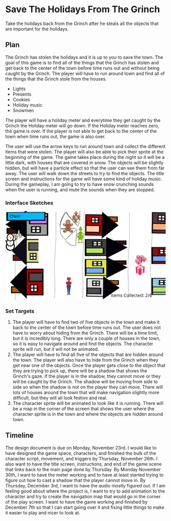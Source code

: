 # Save The Holidays From The Grinch
Take the holidays back from the Grinch after he steals all the objects that are important for the holidays. 

## Plan
The Grinch has stolen the holidays and it is up to you to save the town. The goal of this game is to find all of the things that the Grinch has stolen and get back to the center of the town before time runs out and without being caught by the Grinch. The player will have to run around town and find all of the things that the Grinch stole from the houses.
* Lights
* Presents
* Cookies
* Holiday music
* Snowmen

The player will have a holiday meter and everytime they get caught by the Grinch the Holiday meter will go down. If the Holiday meter reaches zero, the game is over. If the player is not able to get back to the center of the town when time runs out, the game is also over. 


The user will use the arrow keys to run around town and collect the different items that were stolen. The player will also be able to pick their sprite at the beginning of the game. The game takes place during the night so it will be a little dark, with houses that are covered in snow. The objects will be slightly hidden, but will have a particle effect so that the user can see them from far away. The user will walk down the streets to try to find the objects. The title screen and instructions for the game will have some kind of holiday music. During the gameplay, I am going to try to have snow crunching sounds when the user is running, and mute the sounds when they are stopped. 

### Interface Sketches
![alt text](https://github.com/lh3006a/csc470-fall2020/blob/master/exercises/final/Drawing.png)

### Set Targets
1. The player will have to find two of five objects in the town and make it back to the center of the town before time runs out. The user does not have to worry about hiding from the Grinch. There will be a time limit, but it is incredibly long. There are only a couple of houses in the town, so it is easy to navigate around and find the objects. The character sprite will run, but it will not be animated. 
2. The player will have to find all five of the objects that are hidden around the town. The player will also have to hide from the Grinch when they get near one of the objects. Once the player gets close to the object that they are trying to pick up, there will be a shadow that shows the Grinch's gaze. If the player is in the shadow, they cannot move or they will be caught by the Grinch. The shadow will be moving from side to side so when the shadow is not on the player they can move. There will lots of houses around the town that will make navigation slightly more difficult, but they will all look festive and real. 
3. The character sprite will be animated to look like it is running. There will be a map in the corner of the screen that shows the user where the character sprite is in the town and where the objects are hidden around town. 

## Timeline
The design document is due on Monday, November 23rd. I would like to have designed the game space, characters, and finished the bulk of the character script, movement, and triggers by Thursday, November 26th. I also want to have the title screen, instructions, and end of the game scene that links back to the main page done by Thursday. By Monday November 30th, I want to have the meter working and to have at least started trying to figure out how to cast a shadow that the player cannot move in. By Thursday, December 3rd, I want to have the audio mostly figured out. If I am feeling good about where the project is, I want to try to add animation to the character and try to create the navigation map that would go in the corner of the play screen. I want to have the game working and finished by December 7th so that I can start going over it and fixing little things to make it easier to play and nicer to look at. 



